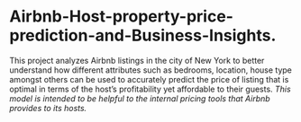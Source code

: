 # Airbnb-Host-property-price-prediction-and-Business-Insights.
This project analyzes Airbnb listings in the city of  New York to better understand how different attributes such as bedrooms, location, house type amongst others can be used to accurately predict the price of listing that is optimal in terms of the host’s profitability yet affordable to their guests.   *This model is intended to be helpful to the internal pricing tools that Airbnb provides to its hosts.*
